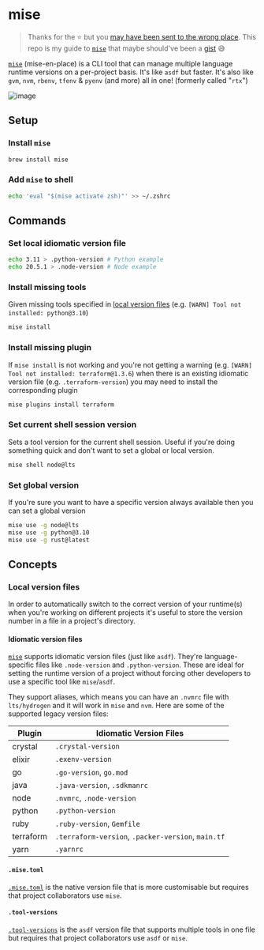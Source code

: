 # mise

> Thanks for the ⭐ but you [may have been sent to the wrong place](https://x.com/AkitaOnRails/status/1800910119070236999). This repo is my guide to [`mise`](https://github.com/jdx/mise) that maybe should've been a [gist](https://gist.github.com/discover) 😅

[`mise`](https://github.com/jdx/mise) (mise-en-place) is a CLI tool that can manage multiple language runtime versions on a per-project basis. It's like `asdf` but faster. It's also like `gvm`, `nvm`, `rbenv`, `tfenv` & `pyenv` (and more) all in one! (formerly called "`rtx`")

![image](https://github.com/jdxcode/rtx/raw/main/docs/demo.gif)

## Setup

### Install `mise`

```sh
brew install mise
```

### Add `mise` to shell

```sh
echo 'eval "$(mise activate zsh)"' >> ~/.zshrc
```

## Commands

### Set local idiomatic version file

```sh
echo 3.11 > .python-version # Python example
echo 20.5.1 > .node-version # Node example
```

### Install missing tools

Given missing tools specified in [local version files](#local-version-files) (e.g. `[WARN] Tool not installed: python@3.10`)

```sh
mise install
```

### Install missing plugin

If `mise install` is not working and you're not getting a warning (e.g. `[WARN] Tool not installed: terraform@1.3.6`) when there is an existing idiomatic version file (e.g. `.terraform-version`) you may need to install the corresponding plugin

```sh
mise plugins install terraform
```

### Set current shell session version

Sets a tool version for the current shell session. Useful if you're doing something quick and don't want to set a global or local version.

```sh
mise shell node@lts
```

### Set global version

If you're sure you want to have a specific version always available then you can set a global version

```sh
mise use -g node@lts
mise use -g python@3.10
mise use -g rust@latest
```

## Concepts

### Local version files

In order to automatically switch to the correct version of your runtime(s) when you're working on different projects it's useful to store the version number in a file in a project's directory.

#### Idiomatic version files

[`mise`](https://github.com/jdxcode/mise) supports idiomatic version files (just like `asdf`). They're language-specific files like `.node-version` and `.python-version`.
These are ideal for setting the runtime version of a project without forcing other developers to use a specific tool like `mise`/`asdf`.

They support aliases, which means you can have an `.nvmrc` file with `lts/hydrogen` and it will work in `mise` and `nvm`. Here are some of the supported legacy version files:

| Plugin     | Idiomatic Version Files                            |
|------------|----------------------------------------------------|
| crystal    | `.crystal-version`                                 |
| elixir     | `.exenv-version`                                   |
| go         | `.go-version`, `go.mod`                            |
| java       | `.java-version`, `.sdkmanrc`                       |
| node       | `.nvmrc`, `.node-version`                          |
| python     | `.python-version`                                  |
| ruby       | `.ruby-version`, `Gemfile`                         |
| terraform  | `.terraform-version`, `.packer-version`, `main.tf` |
| yarn       | `.yarnrc`                                          |

#### `.mise.toml`

[`.mise.toml`](https://mise.jdx.dev/configuration.html#mise-toml) is the native version file that is more customisable but requires that project collaborators use `mise`.

#### `.tool-versions`

[`.tool-versions`](https://mise.jdx.dev/configuration.html#tool-versions) is the `asdf` version file that supports multiple tools in one file but requires that project collaborators use `asdf` or `mise`.
